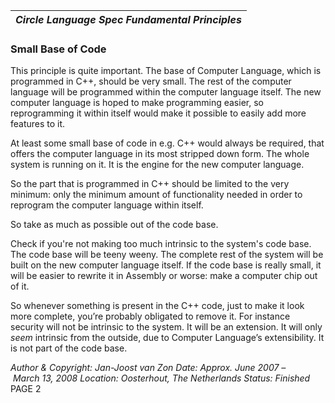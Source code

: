 ﻿|***Circle Language Spec Fundamental Principles***|
| - |
### **Small Base of Code**
This principle is quite important. The base of Computer Language, which is programmed in C++, should be very small. The rest of the computer language will be programmed within the computer language itself. The new computer language is hoped to make programming easier, so reprogramming it within itself would make it possible to easily add more features to it.

At least some small base of code in e.g. C++ would always be required, that offers the computer language in its most stripped down form. The whole system is running on it. It is the engine for the new computer language.

So the part that is programmed in C++ should be limited to the very minimum: only the minimum amount of functionality needed in order to reprogram the computer language within itself.

So take as much as possible out of the code base.

Check if you're not making too much intrinsic to the system's code base. The code base will be teeny weeny. The complete rest of the system will be built on the new computer language itself. If the code base is really small, it will be easier to rewrite it in Assembly or worse: make a computer chip out of it.

So whenever something is present in the C++ code, just to make it look more complete, you’re probably obligated to remove it. For instance security will not be intrinsic to the system. It will be an extension. It will only *seem* intrinsic from the outside, due to Computer Language’s extensibility. It is not part of the code base.

*Author & Copyright: Jan-Joost van Zon        Date: Approx. June 2007 – March 13, 2008        Location: Oosterhout, The Netherlands        Status: Finished*
PAGE  2

